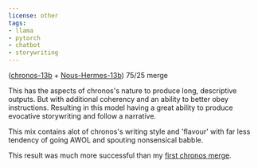 ```yaml
---
license: other
tags:
- llama
- pytorch
- chatbot
- storywriting
---
```

([chronos-13b](https://huggingface.co/elinas/chronos-13b) + [Nous-Hermes-13b](https://huggingface.co/NousResearch/Nous-Hermes-13b)) 75/25 merge

This has the aspects of chronos's nature to produce long, descriptive outputs. But with additional coherency and an ability to better obey instructions. Resulting in this model having a great ability to produce evocative storywriting and follow a narrative.

This mix contains alot of chronos's writing style and 'flavour' with far less tendency of going AWOL and spouting nonsensical babble.

This result was much more successful than my [first chronos merge](https://huggingface.co/Austism/chronos-wizardlm-uc-scot-st-13b).